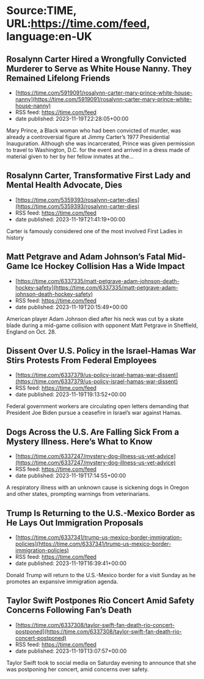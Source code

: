 # Source:TIME, URL:https://time.com/feed, language:en-UK

## Rosalynn Carter Hired a Wrongfully Convicted Murderer to Serve as White House Nanny. They Remained Lifelong Friends
 - [https://time.com/5919091/rosalynn-carter-mary-prince-white-house-nanny](https://time.com/5919091/rosalynn-carter-mary-prince-white-house-nanny)
 - RSS feed: https://time.com/feed
 - date published: 2023-11-19T22:28:05+00:00

Mary Prince, a Black woman who had been convicted of murder, was already a controversial figure at Jimmy Carter&#8217;s 1977 Presidential Inauguration. Although she was incarcerated, Prince was given permission to travel to Washington, D.C. for the event and arrived in a dress made of material given to her by her fellow inmates at the&#8230;

## Rosalynn Carter, Transformative First Lady and Mental Health Advocate, Dies
 - [https://time.com/5359393/rosalynn-carter-dies](https://time.com/5359393/rosalynn-carter-dies)
 - RSS feed: https://time.com/feed
 - date published: 2023-11-19T21:41:19+00:00

Carter is famously considered one of the most involved First Ladies in history

## Matt Petgrave and Adam Johnson’s Fatal Mid-Game Ice Hockey Collision Has a Wide Impact
 - [https://time.com/6337335/matt-petgrave-adam-johnson-death-hockey-safety](https://time.com/6337335/matt-petgrave-adam-johnson-death-hockey-safety)
 - RSS feed: https://time.com/feed
 - date published: 2023-11-19T20:15:49+00:00

American player Adam Johnson died after his neck was cut by a skate blade during a mid-game collision with opponent Matt Petgrave in Sheffield, England on Oct. 28.

## Dissent Over U.S. Policy in the Israel-Hamas War Stirs Protests From Federal Employees
 - [https://time.com/6337379/us-policy-israel-hamas-war-dissent](https://time.com/6337379/us-policy-israel-hamas-war-dissent)
 - RSS feed: https://time.com/feed
 - date published: 2023-11-19T19:13:52+00:00

Federal government workers are circulating open letters demanding that President Joe Biden pursue a ceasefire in Israel’s war against Hamas.

## Dogs Across the U.S. Are Falling Sick From a Mystery Illness. Here’s What to Know
 - [https://time.com/6337247/mystery-dog-illness-us-vet-advice](https://time.com/6337247/mystery-dog-illness-us-vet-advice)
 - RSS feed: https://time.com/feed
 - date published: 2023-11-19T17:14:55+00:00

A respiratory illness with an unknown cause is sickening dogs in Oregon and other states, prompting warnings from veterinarians.

## Trump Is Returning to the U.S.-Mexico Border as He Lays Out Immigration Proposals
 - [https://time.com/6337341/trump-us-mexico-border-immigration-policies](https://time.com/6337341/trump-us-mexico-border-immigration-policies)
 - RSS feed: https://time.com/feed
 - date published: 2023-11-19T16:39:41+00:00

Donald Trump will return to the U.S.-Mexico border for a visit Sunday as he promotes an expansive immigration agenda.

## Taylor Swift Postpones Rio Concert Amid Safety Concerns Following Fan’s Death
 - [https://time.com/6337308/taylor-swift-fan-death-rio-concert-postponed](https://time.com/6337308/taylor-swift-fan-death-rio-concert-postponed)
 - RSS feed: https://time.com/feed
 - date published: 2023-11-19T13:07:57+00:00

Taylor Swift took to social media on Saturday evening to announce that she was postponing her concert, amid concerns over safety.

